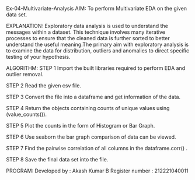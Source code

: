 Ex-04-Multivariate-Analysis
AIM:
To perform Multivariate EDA on the given data set.

EXPLANATION:
Exploratory data analysis is used to understand the messages within a dataset. This technique involves many iterative processes to ensure that the cleaned data is further sorted to better understand the useful meaning.The primary aim with exploratory analysis is to examine the data for distribution, outliers and anomalies to direct specific testing of your hypothesis.

ALGORITHM:
STEP 1
Import the built libraries required to perform EDA and outlier removal.

STEP 2
Read the given csv file.

STEP 3
Convert the file into a dataframe and get information of the data.

STEP 4
Return the objects containing counts of unique values using (value_counts()).

STEP 5
Plot the counts in the form of Histogram or Bar Graph.

STEP 6
Use seaborn the bar graph comparison of data can be viewed.

STEP 7
Find the pairwise correlation of all columns in the dataframe.corr() .

STEP 8
Save the final data set into the file.

PROGRAM:
Developed by    : Akash Kumar B
Register number : 212221040011
